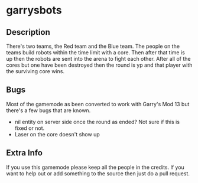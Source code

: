 garrysbots
==========

<h2>Description</h2>
There's two teams, the Red team and the Blue team. The people on the teams build robots within the time limit with a core. Then after that time is up then the robots are sent into the arena to fight each other. After all of the cores but one have been destroyed then the round is yp and that player with the surviving core wins.

<h2>Bugs</h2>
Most of the gamemode as been converted to work with Garry's Mod 13 but there's a few bugs that are known.
<ul>
  <li>nil entity on server side once the round as ended? Not sure if this is fixed or not.</li>
  <li>Laser on the core doesn't show up</li>
</ul>

<h2>Extra Info</h2>
If you use this gamemode please keep all the people in the credits. If you want to help out or add something to the source then just do a pull request.


